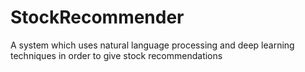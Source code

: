 # StockRecommender
A system which uses natural language processing and deep learning techniques in order to give stock recommendations
